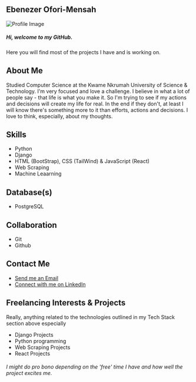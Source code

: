 ## Ebenezer Ofori-Mensah
![Profile Image](https://avatars.githubusercontent.com/u/50950951?s=400&u=457fd8468cbec2293c8beea9710a8e33ad75f485&v=4)
##### Hi, welcome to my GitHub. 
Here you will find most of the projects I have and is working on. 
## About Me
Studied Computer Science at the Kwame Nkrumah University of Science & Technology.
I'm very focused and love a challenge. I believe in what a lot of people say - that life is what you make it. So I'm trying to see if my actions and decisions will create my life for real. In the end if they don't, at least I will know there's something more to it than efforts, actions and decisions. I love to think, especially, about my thoughts.
## Skills
- Python
- Django
- HTML (BootStrap), CSS (TailWind) & JavaScript (React)
- Web Scraping
- Machine Leaarning
## Database(s)
- PostgreSQL
## Collaboration
- Git
- Github
## Contact Me
- [Send me an Email](quameophory@yahoo.com)
- [Connect with me on LinkedIn](https://www.linkedin.com/in/ebenezer-ofori-mensah-02585022b/)
## Freelancing Interests & Projects
Really, anything related to the technologies outlined in my Tech Stack section above especially
- Django Projects
- Python programming
- Web Scraping Projects
- React Projects
###### I might do pro bono depending on the 'free' time I have and how well the project excites me. 
<!---
QuameOphory/QuameOphory is a ✨ special ✨ repository because its `README.md` (this file) appears on your GitHub profile.
You can click the Preview link to take a look at your changes.
--->
